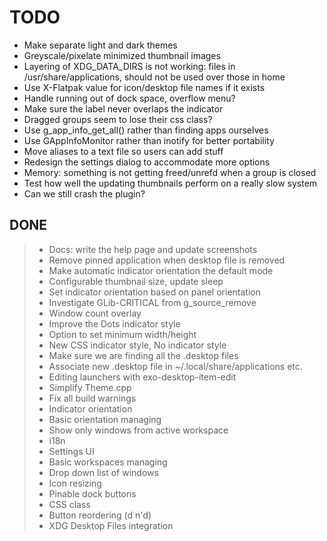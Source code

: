 # TODO

+ Make separate light and dark themes
+ Greyscale/pixelate minimized thumbnail images
+ Layering of XDG_DATA_DIRS is not working: files in /usr/share/applications, should not be used over those in home
+ Use X-Flatpak value for icon/desktop file names if it exists
+ Handle running out of dock space, overflow menu?
+ Make sure the label never overlaps the indicator
+ Dragged groups seem to lose their css class?
+ Use g_app_info_get_all() rather than finding apps ourselves
+ Use GAppInfoMonitor rather than inotify for better portability
+ Move aliases to a text file so users can add stuff
+ Redesign the settings dialog to accommodate more options
+ Memory: something is not getting freed/unrefd when a group is closed
+ Test how well the updating thumbnails perform on a really slow system
+ Can we still crash the plugin?

## DONE

> + Docs: write the help page and update screenshots
> + Remove pinned application when desktop file is removed
> + Make automatic indicator orientation the default mode
> + Configurable thumbnail size, update sleep
> + Set indicator orientation based on panel orientation
> + Investigate GLib-CRITICAL from g_source_remove
> + Window count overlay
> + Improve the Dots indicator style
> + Option to set minimum width/height
> + New CSS indicator style, No indicator style
> + Make sure we are finding all the .desktop files
> + Associate new .desktop file in ~/.local/share/applications etc.
> + Editing launchers with exo-desktop-item-edit
> + Simplify Theme.cpp
> + Fix all build warnings
> + Indicator orientation
> + Basic orientation managing
> + Show only windows from active workspace
> + i18n
> + Settings UI
> + Basic workspaces managing
> + Drop down list of windows
> + Icon resizing
> + Pinable dock buttons
> + CSS class
> + Button reordering (d n'd)
> + XDG Desktop Files integration
